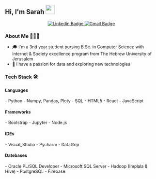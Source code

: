 ## Hi, I'm Sarah <img src="https://raw.githubusercontent.com/MartinHeinz/MartinHeinz/master/wave.gif" width="30px">

<!-- social media badges -->
<p align="center">
  <a href="https://www.linkedin.com/in/sarah-alicia-levitz-05668a195/">
    <img src="https://img.shields.io/badge/LinkedIn-0077B5?style=for-the-badge&logo=linkedin&logoColor=white" alt="Linkedin Badge" style="max-width:100%;">
  </a>
  <a href="sarah.levitz@mail.huji.ac.il">
    <img src="https://img.shields.io/badge/Gmail-D14836?style=for-the-badge&logo=gmail&logoColor=white" alt="Gmail Badge" style="max-width:100%;">
  </a>
</p>

### About Me 👩🏻‍💻
- 🎓 I'm a 3nd year student pursing B.Sc. in Computer Science with Internet & Society excellence program from The Hebrew University of Jerusalem
- 🤩 I have a passion for data and exploring new technologies

### Tech Stack 🛠
#### Languages
<p align="left">
  - Python - Numpy, Pandas, Ploty
  - SQL
  - HTML5
  - React
  - JavaScript
</p>
  
#### Frameworks
<p align="left">
  - Bootstrap
  - Jupyter
  - Node.js
  </p>

#### IDEs
<p align="left">
  - Visual_Studio
  - Pycharm
  - DataGrip
</p>

#### Datebases
<p align="left">
  - Oracle PL/SQL Developer
  - Microsoft SQL Server
  - Hadoop (Implala & Hive)
  - PostgreSQL
  - Firebase
</p>

 
